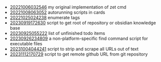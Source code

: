 - [20221006032546](/zet/20221006032546/README.md) my original implementation of zet cmd
- [20221008063052](/zet/20221008063052/README.md) autorunning scripts in cards
- [20221025024238](/zet/20221025024238/README.md) enumerate tags
- [20230919172630](/zet/20230919172630/README.md) script to get root of repository or obsidian knowledge base
- [20230925055222](/zet/20230925055222/README.md) list of unfinished todo items
- [20230926234809](/zet/20230926234809/README.md) a non-platform-specific find command script for executable files
- [20231004044241](/zet/20231004044241/README.md) script to strip and scrape all URLs out of text
- [20231112170729](/zet/20231112170729/README.md) script to get remote github URL from git repository
